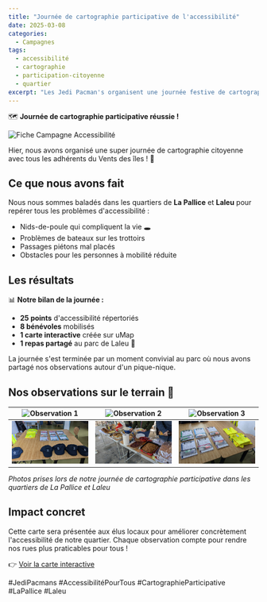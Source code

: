 ```yaml
---
title: "Journée de cartographie participative de l'accessibilité"
date: 2025-03-08
categories:
  - Campagnes
tags:
  - accessibilité
  - cartographie
  - participation-citoyenne
  - quartier
excerpt: "Les Jedi Pacman's organisent une journée festive de cartographie des problèmes d'accessibilité dans les quartiers de La Pallice et Laleu."
---
```


🗺️ **Journée de cartographie participative réussie !**

![Fiche Campagne Accessibilité](/Images/Fiche_Campagne_Accessibilité.png)

Hier, nous avons organisé une super journée de cartographie citoyenne avec tous les adhérents du Vents des îles ! 🎉

## Ce que nous avons fait

Nous nous sommes baladés dans les quartiers de **La Pallice** et **Laleu** pour repérer tous les problèmes d'accessibilité :
- Nids-de-poule qui compliquent la vie 🕳️
- Problèmes de bateaux sur les trottoirs
- Passages piétons mal placés
- Obstacles pour les personnes à mobilité réduite

## Les résultats

📊 **Notre bilan de la journée :**
- **25 points** d'accessibilité répertoriés
- **8 bénévoles** mobilisés
- **1 carte interactive** créée sur uMap
- **1 repas partagé** au parc de Laleu 🥪

La journée s'est terminée par un moment convivial au parc où nous avons partagé nos observations autour d'un pique-nique.

## Nos observations sur le terrain 📸

| ![Observation 1](/Images/IMG_20240706_102908.jpg) | ![Observation 2](/Images/IMG_20240706_111742.jpg) | ![Observation 3](/Images/IMG_20240706_115252.jpg) |
|:--------------------------------------------------:|:--------------------------------------------------:|:--------------------------------------------------:|
| ![Observation 4](/Images/PXL_20240706_071547158.jpg) | ![Observation 5](/Images/PXL_20240706_104708472.jpg) | ![Observation 6](/Images/PXL_20240706_071536133.jpg) |

*Photos prises lors de notre journée de cartographie participative dans les quartiers de La Pallice et Laleu*

## Impact concret

Cette carte sera présentée aux élus locaux pour améliorer concrètement l'accessibilité de notre quartier. Chaque observation compte pour rendre nos rues plus praticables pour tous !

👉 [Voir la carte interactive](https://umap.openstreetmap.fr/fr/map/accessibilite-et-confort-de-vie-habitants-des-quar_1218866)

#JediPacmans #AccessibilitéPourTous #CartographieParticipative #LaPallice #Laleu